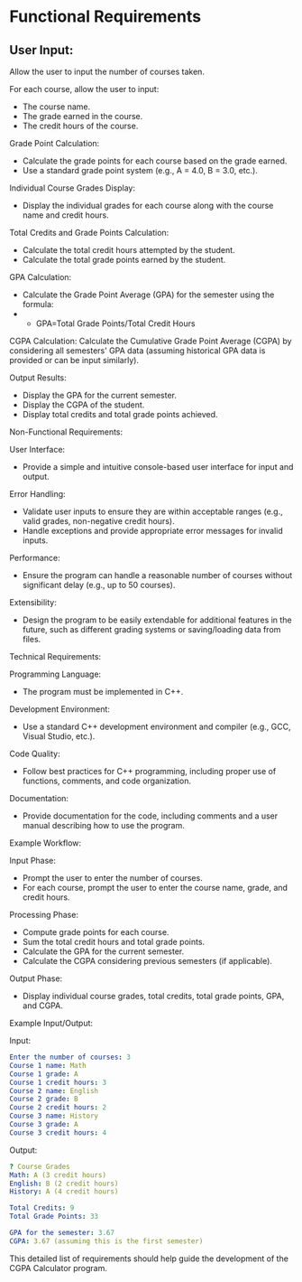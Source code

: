 # Functional Requirements

## User Input:

Allow the user to input the number of courses taken.

For each course, allow the user to input:

- The course name.
- The grade earned in the course.
- The credit hours of the course.

Grade Point Calculation:

- Calculate the grade points for each course based on the grade earned.
- Use a standard grade point system (e.g., A = 4.0, B = 3.0, etc.).

Individual Course Grades Display:

- Display the individual grades for each course along with the course name and credit hours.

Total Credits and Grade Points Calculation:

- Calculate the total credit hours attempted by the student.
- Calculate the total grade points earned by the student.

GPA Calculation:

- Calculate the Grade Point Average (GPA) for the semester using the formula:
- - GPA=Total Grade Points/Total Credit Hours

CGPA Calculation: Calculate the Cumulative Grade Point Average (CGPA) by considering all semesters' GPA data (assuming
historical GPA data is provided or can be input similarly).

Output Results:

- Display the GPA for the current semester.
- Display the CGPA of the student.
- Display total credits and total grade points achieved.

Non-Functional Requirements:

User Interface:

- Provide a simple and intuitive console-based user interface for input and output.

Error Handling:

- Validate user inputs to ensure they are within acceptable ranges (e.g., valid grades, non-negative credit hours).
- Handle exceptions and provide appropriate error messages for invalid inputs.

Performance:

- Ensure the program can handle a reasonable number of courses without significant delay (e.g., up to 50 courses).

Extensibility:

- Design the program to be easily extendable for additional features in the future, such as different grading systems or
  saving/loading data from files.

Technical Requirements:

Programming Language:

- The program must be implemented in C++.

Development Environment:

- Use a standard C++ development environment and compiler (e.g., GCC, Visual Studio, etc.).

Code Quality:

- Follow best practices for C++ programming, including proper use of functions, comments, and code organization.

Documentation:

- Provide documentation for the code, including comments and a user manual describing how to use the program.

Example Workflow:

Input Phase:

- Prompt the user to enter the number of courses.
- For each course, prompt the user to enter the course name, grade, and credit hours.

Processing Phase:

- Compute grade points for each course.
- Sum the total credit hours and total grade points.
- Calculate the GPA for the current semester.
- Calculate the CGPA considering previous semesters (if applicable).

Output Phase:

- Display individual course grades, total credits, total grade points, GPA, and CGPA.

Example Input/Output:

Input:

```yaml
Enter the number of courses: 3
Course 1 name: Math
Course 1 grade: A
Course 1 credit hours: 3
Course 2 name: English
Course 2 grade: B
Course 2 credit hours: 2
Course 3 name: History
Course 3 grade: A
Course 3 credit hours: 4
```

Output:

```yaml
? Course Grades
Math: A (3 credit hours)
English: B (2 credit hours)
History: A (4 credit hours)

Total Credits: 9
Total Grade Points: 33

GPA for the semester: 3.67
CGPA: 3.67 (assuming this is the first semester)
```

This detailed list of requirements should help guide the development of the CGPA Calculator program.
